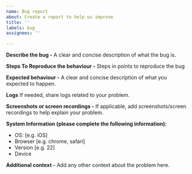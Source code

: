 ```yaml
---
name: Bug report
about: Create a report to help us improve
title: ''
labels: bug
assignees: ''

---
```


**Describe the bug -**
A clear and concise description of what the bug is.

**Steps To Reproduce the behaviour -**
Steps in points to reproduce the bug

**Expected behaviour -**
A clear and concise description of what you expected to happen.

**Logs**
If needed, share logs related to your problem.

**Screenshots or screen recordings -**
If applicable, add screenshots/screen recordings to help explain your problem.

**System Information (please complete the following information):**
 - OS: [e.g. iOS]
 - Browser [e.g. chrome, safari]
 - Version [e.g. 22]
 - Device

**Additional context -**
Add any other context about the problem here.
